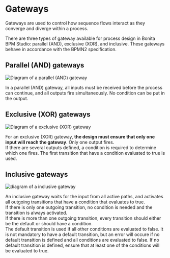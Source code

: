 # Gateways

Gateways are used to control how sequence flows interact as they converge and diverge within a process.

There are three types of gateway available for process design in Bonita BPM Studio: parallel (AND), exclusive (XOR), and inclusive. These gateways behave in accordance with the BPMN2 specification.

## Parallel (AND) gateways

  ![Diagram of a parallel (AND) gateway](images/images-6_0/papde_pm_diag_gateways_parallel_gate.png)

In a parallel (AND) gateway, all inputs must be received before the process can continue, and all outputs fire simultaneously. No condition can be put in the output.

## Exclusive (XOR) gateways

  ![Diagram of a exclusive (XOR) gateway](images/images-6_0/papde_pm_diag_gateways_exclusive_gate.png)

For an exclusive (XOR) gateway, **the design must ensure that only one input will reach the gateway**. Only one output fires.  
If there are several outputs defined, a condition is required to determine which one fires. The first transition that have a condition evaluated to true is used.

## Inclusive gateways

  ![diagram of a inclusive gateway](images/images-6_0/papde_pm_diag_gateways_inclusive_gate.png)

An inclusive gateway waits for the input from all active paths, and activates all outgoing transitions that have a condition that
evaluates to true.  
If there is only one outgoing transition, no condition is needed and the transition is always activated.  
If there is more than one outgoing transition, every transition should either be the default or should have a condition.  
The default transition is used if all other conditions are evaluated to false. It is not mandatory to have a default transition, but an error will occure if no default transition is defined and all conditions are evaluated to false.
If no default transition is defined, ensure that at least one of the conditions will be evaluated to true.
